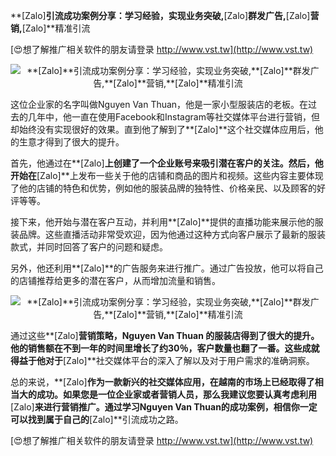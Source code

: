 **[Zalo]**引流成功案例分享：学习经验，实现业务突破,**[Zalo]**群发广告,**[Zalo]**营销,**[Zalo]**精准引流

[😍想了解推广相关软件的朋友请登录 http://www.vst.tw](http://www.vst.tw)

 <center><img src="https://vst.tw/MP4/tuiguang/png/4.png" alt="**[Zalo]**引流成功案例分享：学习经验，实现业务突破,**[Zalo]**群发广告,**[Zalo]**营销,**[Zalo]**精准引流"></center>

这位企业家的名字叫做Nguyen Van Thuan，他是一家小型服装店的老板。在过去的几年中，他一直在使用Facebook和Instagram等社交媒体平台进行营销，但却始终没有实现很好的效果。直到他了解到了**[Zalo]**这个社交媒体应用后，他的生意才得到了很大的提升。

首先，他通过在**[Zalo]**上创建了一个企业账号来吸引潜在客户的关注。然后，他开始在**[Zalo]**上发布一些关于他的店铺和商品的图片和视频。这些内容主要体现了他的店铺的特色和优势，例如他的服装品牌的独特性、价格亲民、以及顾客的好评等等。

接下来，他开始与潜在客户互动，并利用**[Zalo]**提供的直播功能来展示他的服装品牌。这些直播活动非常受欢迎，因为他通过这种方式向客户展示了最新的服装款式，并同时回答了客户的问题和疑虑。

另外，他还利用**[Zalo]**的广告服务来进行推广。通过广告投放，他可以将自己的店铺推荐给更多的潜在客户，从而增加流量和销售。

 <center><img src="https://vst.tw/MP4/tuiguang/png/6.png" alt="**[Zalo]**引流成功案例分享：学习经验，实现业务突破,**[Zalo]**群发广告,**[Zalo]**营销,**[Zalo]**精准引流"></center>

通过这些**[Zalo]**营销策略，Nguyen Van Thuan 的服装店得到了很大的提升。他的销售额在不到一年的时间里增长了约30％，客户数量也翻了一番。这些成就得益于他对于**[Zalo]**社交媒体平台的深入了解以及对于用户需求的准确洞察。

总的来说，**[Zalo]**作为一款新兴的社交媒体应用，在越南的市场上已经取得了相当大的成功。如果您是一位企业家或者营销人员，那么我建议您要认真考虑利用**[Zalo]**来进行营销推广。通过学习Nguyen Van Thuan的成功案例，相信你一定可以找到属于自己的**[Zalo]**引流成功之路。

[😍想了解推广相关软件的朋友请登录 http://www.vst.tw](http://www.vst.tw)



